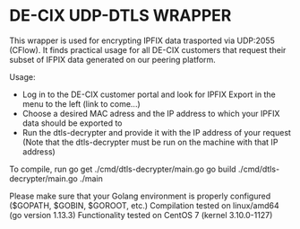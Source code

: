 # DE-CIX UDP-DTLS WRAPPER

This wrapper is used for encrypting IPFIX data trasported via UDP:2055 (CFlow).
It finds practical usage for all DE-CIX customers that request their subset of IFPIX data generated on our peering platform.


Usage:
 * Log in to the DE-CIX customer portal and look for IPFIX Export in the menu to the left (link to come...)
 * Choose a desired MAC adress and the IP address to which your IPFIX data should be exported to
 * Run the dtls-decrypter and provide it with the IP address of your request (Note that the dtls-decrypter must be run on the machine with that IP address)



To compile, run
go get ./cmd/dtls-decrypter/main.go
go build ./cmd/dtls-decrypter/main.go
./main


Please make sure that your Golang environment is properly configured ($GOPATH, $GOBIN, $GOROOT, etc.)
Compilation tested on linux/amd64 (go version 1.13.3)
Functionality tested on CentOS 7 (kernel 3.10.0-1127)
